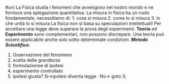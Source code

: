 #uni 
La Fisica studia i fenomeni che avvengono nel nostro mondo e ne fornisce una spiegazione quantitativa. 
La misura in fisica ha un ruolo fondamentale, necessitiamo di:
	1. cosa si misura
	2. come lo si misura
	3. in che unità lo si misura
La fisica non si basa su speculazioni intellettuali! Per accettare una legge deve superare la prova degli esperimenti. 
__Teoria__ ed __Esperimento__ sono complementari, non possono discrepare.
Una teoria può essere applicabile anche solo sotto determinate condizioni.
___Metodo Scientifico___:
1. Osservazione del fenomeno
2. scelta delle grandezze
3. formulazionoe di ipotesi
4. esperimento controllato
5. ipotesi giusta? Si->ipotesi diventa legge : No-> goto 3;